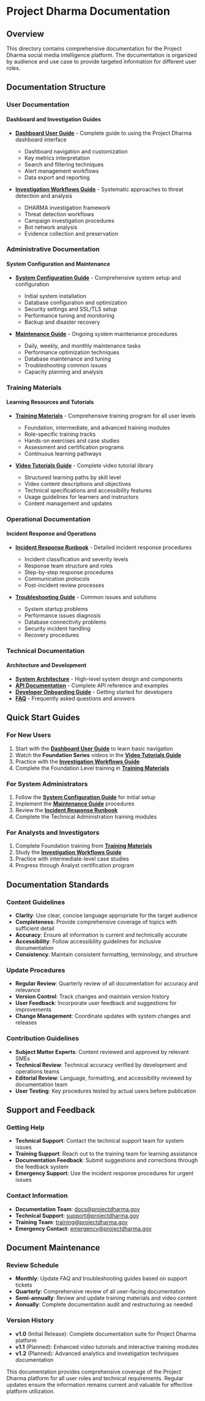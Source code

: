 # Project Dharma Documentation

## Overview

This directory contains comprehensive documentation for the Project Dharma social media intelligence platform. The documentation is organized by audience and use case to provide targeted information for different user roles.

## Documentation Structure

### User Documentation

#### Dashboard and Investigation Guides
- **[Dashboard User Guide](user/dashboard-user-guide.md)** - Complete guide to using the Project Dharma dashboard interface
  - Dashboard navigation and customization
  - Key metrics interpretation
  - Search and filtering techniques
  - Alert management workflows
  - Data export and reporting

- **[Investigation Workflows Guide](user/investigation-workflows.md)** - Systematic approaches to threat detection and analysis
  - DHARMA investigation framework
  - Threat detection workflows
  - Campaign investigation procedures
  - Bot network analysis
  - Evidence collection and preservation

### Administrative Documentation

#### System Configuration and Maintenance
- **[System Configuration Guide](admin/system-configuration-guide.md)** - Comprehensive system setup and configuration
  - Initial system installation
  - Database configuration and optimization
  - Security settings and SSL/TLS setup
  - Performance tuning and monitoring
  - Backup and disaster recovery

- **[Maintenance Guide](admin/maintenance-guide.md)** - Ongoing system maintenance procedures
  - Daily, weekly, and monthly maintenance tasks
  - Performance optimization techniques
  - Database maintenance and tuning
  - Troubleshooting common issues
  - Capacity planning and analysis

### Training Materials

#### Learning Resources and Tutorials
- **[Training Materials](training/training-materials.md)** - Comprehensive training program for all user levels
  - Foundation, intermediate, and advanced training modules
  - Role-specific training tracks
  - Hands-on exercises and case studies
  - Assessment and certification programs
  - Continuous learning pathways

- **[Video Tutorials Guide](training/video-tutorials-guide.md)** - Complete video tutorial library
  - Structured learning paths by skill level
  - Video content descriptions and objectives
  - Technical specifications and accessibility features
  - Usage guidelines for learners and instructors
  - Content management and updates

### Operational Documentation

#### Incident Response and Operations
- **[Incident Response Runbook](operations/incident-response-runbook.md)** - Detailed incident response procedures
  - Incident classification and severity levels
  - Response team structure and roles
  - Step-by-step response procedures
  - Communication protocols
  - Post-incident review processes

- **[Troubleshooting Guide](operations/troubleshooting.md)** - Common issues and solutions
  - System startup problems
  - Performance issues diagnosis
  - Database connectivity problems
  - Security incident handling
  - Recovery procedures

### Technical Documentation

#### Architecture and Development
- **[System Architecture](architecture/system-architecture.md)** - High-level system design and components
- **[API Documentation](api/openapi.yaml)** - Complete API reference and examples
- **[Developer Onboarding Guide](developer/onboarding-guide.md)** - Getting started for developers
- **[FAQ](faq.md)** - Frequently asked questions and answers

## Quick Start Guides

### For New Users
1. Start with the **[Dashboard User Guide](user/dashboard-user-guide.md)** to learn basic navigation
2. Watch the **Foundation Series** videos in the **[Video Tutorials Guide](training/video-tutorials-guide.md)**
3. Practice with the **[Investigation Workflows Guide](user/investigation-workflows.md)**
4. Complete the Foundation Level training in **[Training Materials](training/training-materials.md)**

### For System Administrators
1. Follow the **[System Configuration Guide](admin/system-configuration-guide.md)** for initial setup
2. Implement the **[Maintenance Guide](admin/maintenance-guide.md)** procedures
3. Review the **[Incident Response Runbook](operations/incident-response-runbook.md)**
4. Complete the Technical Administration training modules

### For Analysts and Investigators
1. Complete Foundation training from **[Training Materials](training/training-materials.md)**
2. Study the **[Investigation Workflows Guide](user/investigation-workflows.md)**
3. Practice with intermediate-level case studies
4. Progress through Analyst certification program

## Documentation Standards

### Content Guidelines
- **Clarity**: Use clear, concise language appropriate for the target audience
- **Completeness**: Provide comprehensive coverage of topics with sufficient detail
- **Accuracy**: Ensure all information is current and technically accurate
- **Accessibility**: Follow accessibility guidelines for inclusive documentation
- **Consistency**: Maintain consistent formatting, terminology, and structure

### Update Procedures
- **Regular Review**: Quarterly review of all documentation for accuracy and relevance
- **Version Control**: Track changes and maintain version history
- **User Feedback**: Incorporate user feedback and suggestions for improvements
- **Change Management**: Coordinate updates with system changes and releases

### Contribution Guidelines
- **Subject Matter Experts**: Content reviewed and approved by relevant SMEs
- **Technical Review**: Technical accuracy verified by development and operations teams
- **Editorial Review**: Language, formatting, and accessibility reviewed by documentation team
- **User Testing**: Key procedures tested by actual users before publication

## Support and Feedback

### Getting Help
- **Technical Support**: Contact the technical support team for system issues
- **Training Support**: Reach out to the training team for learning assistance
- **Documentation Feedback**: Submit suggestions and corrections through the feedback system
- **Emergency Support**: Use the incident response procedures for urgent issues

### Contact Information
- **Documentation Team**: docs@projectdharma.gov
- **Technical Support**: support@projectdharma.gov
- **Training Team**: training@projectdharma.gov
- **Emergency Contact**: emergency@projectdharma.gov

## Document Maintenance

### Review Schedule
- **Monthly**: Update FAQ and troubleshooting guides based on support tickets
- **Quarterly**: Comprehensive review of all user-facing documentation
- **Semi-annually**: Review and update training materials and video content
- **Annually**: Complete documentation audit and restructuring as needed

### Version History
- **v1.0** (Initial Release): Complete documentation suite for Project Dharma platform
- **v1.1** (Planned): Enhanced video tutorials and interactive training modules
- **v1.2** (Planned): Advanced analytics and investigation techniques documentation

This documentation provides comprehensive coverage of the Project Dharma platform for all user roles and technical requirements. Regular updates ensure the information remains current and valuable for effective platform utilization.